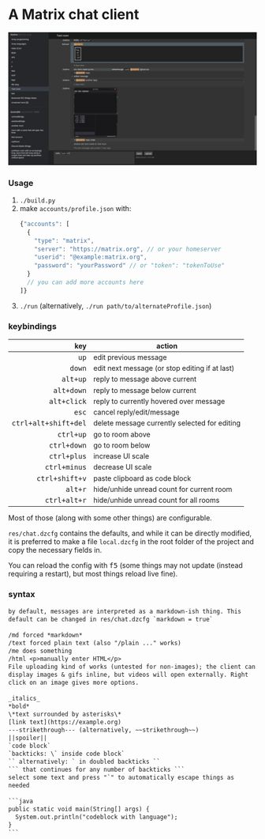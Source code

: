 # A Matrix chat client

![screenshot](https://github.com/dzaima/dzaima.github.io/blob/master/images/chatClient.png)

### Usage

1. `./build.py`
2. make `accounts/profile.json` with:
   ```js
   {"accounts": [
     {
       "type": "matrix",
       "server": "https://matrix.org", // or your homeserver
       "userid": "@example:matrix.org",
       "password": "yourPassword" // or "token": "tokenToUse"
     }
     // you can add more accounts here
   ]}
   ```
3. `./run` (alternatively, `./run path/to/alternateProfile.json`)

### keybindings

|                           key | action                                         |
|------------------------------:|------------------------------------------------|
|                 <kbd>up</kbd> | edit previous message                          |
|               <kbd>down</kbd> | edit next message (or stop editing if at last) |
|             <kbd>alt+up</kbd> | reply to message above current                 |
|           <kbd>alt+down</kbd> | reply to message below current                 |
|          <kbd>alt+click</kbd> | reply to currently hovered over message        |
|                <kbd>esc</kbd> | cancel reply/edit/message                      |
| <kbd>ctrl+alt+shift+del</kbd> | delete message currently selected for editing  |
|            <kbd>ctrl+up</kbd> | go to room above                               |
|          <kbd>ctrl+down</kbd> | go to room below                               |
|          <kbd>ctrl+plus</kbd> | increase UI scale                              |
|         <kbd>ctrl+minus</kbd> | decrease UI scale                              |
|       <kbd>ctrl+shift+v</kbd> | paste clipboard as code block                  |
|              <kbd>alt+r</kbd> | hide/unhide unread count for current room      |
|         <kbd>ctrl+alt+r</kbd> | hide/unhide unread count for all rooms         |

Most of those (along with some other things) are configurable.

`res/chat.dzcfg` contains the defaults, and while it can be directly modified, it is preferred to make a file `local.dzcfg` in the root folder of the project and copy the necessary fields in.

You can reload the config with <kbd>f5</kbd> (some things may not update (instead requiring a restart), but most things reload live fine).



### syntax
````
by default, messages are interpreted as a markdown-ish thing. This default can be changed in res/chat.dzcfg `markdown = true`

/md forced *markdown*
/text forced plain text (also "/plain ..." works)
/me does something
/html <p>manually enter HTML</p>
File uploading kind of works (untested for non-images); the client can display images & gifs inline, but videos will open externally. Right click on an image gives more options.

_italics_
*bold*
\*text surrounded by asterisks\*
[link text](https://example.org)
---strikethrough--- (alternatively, ~~strikethrough~~)
||spoiler||
`code block`
`backticks: \` inside code block`
`` alternatively: ` in doubled backticks ``
``` that continues for any number of backticks ```
select some text and press "`" to automatically escape things as needed

```java
public static void main(String[] args) {
  System.out.println("codeblock with language");
}
```
````